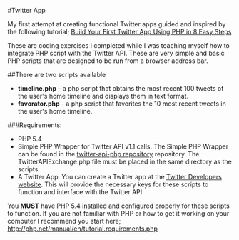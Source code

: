 #Twitter App

My first attempt at creating functional Twitter apps guided and inspired by the following tutorial;   [Build Your First Twitter App Using PHP in 8 Easy Steps](https://iag.me/socialmedia/build-your-first-twitter-app-using-php-in-8-easy-steps/)

These are coding exercises I completed while I was teaching myself how to integrate PHP script with the Twitter API. These are very simple  and basic PHP scripts that are designed to be run from a browser address bar.

##There are two scripts available

* **timeline.php** - a php script that obtains the most recent 100 tweets of the user's home timeline and displays them in text format.
* **favorator.php** - a php script that favorites the 10 most recent tweets in the user's home timeline. 

###Requirements:
+ PHP 5.4
+ Simple PHP Wrapper for Twitter API v1.1 calls. The Simple PHP Wrapper can be found in the [twitter-api-php repository](https://github.com/J7mbo/twitter-api-php) repository. The TwitterAPIExchange.php file must be placed in the same directory as the scripts.
+ A Twitter App. You can create a Twitter app at the [Twitter Developers website](https://dev.twitter.com). This will provide the necessary keys for these scripts to function and interface with the Twitter API.

You **MUST** have PHP 5.4 installed and configured properly for these scripts to function. If you are not familiar with PHP or how to get it working on your computer I recommend you start here; http://php.net/manual/en/tutorial.requirements.php






